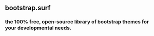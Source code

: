 ## bootstrap.surf
### the 100% free, open-source library of bootstrap themes for your developmental needs.
